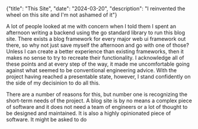 {"title": "This Site", "date": "2024-03-20", "description": "I reinvented the wheel on this site and I'm not ashamed of it"}

A lot of people looked at me with concern when I told them I spent an afternoon writing a backend using the go standard library to run this blog site. There exists a blog framework for every major web ui framework out there, so why not just save myself the afternoon and go with one of those? Unless I can create a better experience than existing frameworks, then it makes no sense to try to recreate their functionality. I acknowledge all of these points and at every step of the way, it made me uncomfortable going against what seemed to be conventional engineering advice. With the project having reached a presentable state, however, I stand confidently on the side of my decisinion to do all this.

There are a number of reasons for this, but number one is recognizing the short-term needs of the project. A blog site is by no means a complex piece of software and it does not need a team of engineers or a lot of thought to be designed and maintained. It is also a highly opinionated piece of software. It might be asked to do

